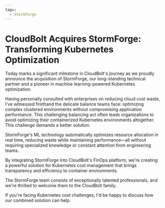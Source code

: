 ```yaml
---
tags:
  - StormForge
---
```

# CloudBolt Acquires StormForge: Transforming Kubernetes Optimization

Today marks a significant milestone in CloudBolt's journey as we proudly announce the acquisition of StormForge, our long-standing technical partner and a pioneer in machine learning-powered Kubernetes optimization.

Having personally consulted with enterprises on reducing cloud cost waste, I've witnessed firsthand the delicate balance teams face: optimizing complex clustered environments without compromising application performance. This challenging balancing act often leads organizations to avoid optimizing their containerized Kubernetes environments altogether. This challenge demands a better solution.

StormForge's ML technology automatically optimizes resource allocation in real time, reducing waste while maintaining performance—all without requiring specialized knowledge or constant attention from engineering teams.

By integrating StormForge into CloudBolt's FinOps platform, we're creating a powerful solution for Kubernetes cost management that brings transparency and efficiency to container environments.

The StormForge team consists of exceptionally talented professionals, and we're thrilled to welcome them to the CloudBolt family.

If you're facing Kubernetes cost challenges, I'd be happy to discuss how our combined solution can help.